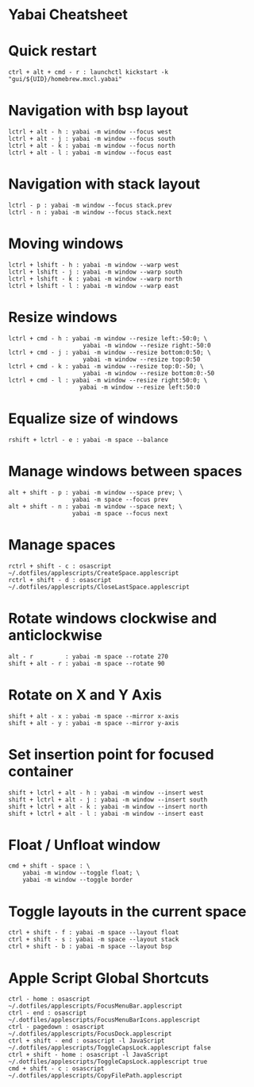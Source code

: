 # Yabai Cheatsheet

# Quick restart

```
ctrl + alt + cmd - r : launchctl kickstart -k "gui/${UID}/homebrew.mxcl.yabai"
```

# Navigation with bsp layout

```
lctrl + alt - h : yabai -m window --focus west
lctrl + alt - j : yabai -m window --focus south
lctrl + alt - k : yabai -m window --focus north
lctrl + alt - l : yabai -m window --focus east
```

# Navigation with stack layout

```
lctrl - p : yabai -m window --focus stack.prev
lctrl - n : yabai -m window --focus stack.next
```

# Moving windows

```
lctrl + lshift - h : yabai -m window --warp west
lctrl + lshift - j : yabai -m window --warp south
lctrl + lshift - k : yabai -m window --warp north
lctrl + lshift - l : yabai -m window --warp east
```

# Resize windows

```
lctrl + cmd - h : yabai -m window --resize left:-50:0; \
                     yabai -m window --resize right:-50:0
lctrl + cmd - j : yabai -m window --resize bottom:0:50; \
                     yabai -m window --resize top:0:50
lctrl + cmd - k : yabai -m window --resize top:0:-50; \
                     yabai -m window --resize bottom:0:-50
lctrl + cmd - l : yabai -m window --resize right:50:0; \
                    yabai -m window --resize left:50:0
```

# Equalize size of windows

```
rshift + lctrl - e : yabai -m space --balance
```

# Manage windows between spaces

```
alt + shift - p : yabai -m window --space prev; \
                  yabai -m space --focus prev
alt + shift - n : yabai -m window --space next; \
                  yabai -m space --focus next
```

# Manage spaces

```
rctrl + shift - c : osascript ~/.dotfiles/applescripts/CreateSpace.applescript
rctrl + shift - d : osascript ~/.dotfiles/applescripts/CloseLastSpace.applescript
```

# Rotate windows clockwise and anticlockwise

```
alt - r         : yabai -m space --rotate 270
shift + alt - r : yabai -m space --rotate 90
```

# Rotate on X and Y Axis

```
shift + alt - x : yabai -m space --mirror x-axis
shift + alt - y : yabai -m space --mirror y-axis
```

# Set insertion point for focused container

```
shift + lctrl + alt - h : yabai -m window --insert west
shift + lctrl + alt - j : yabai -m window --insert south
shift + lctrl + alt - k : yabai -m window --insert north
shift + lctrl + alt - l : yabai -m window --insert east
```

# Float / Unfloat window

```
cmd + shift - space : \
    yabai -m window --toggle float; \
    yabai -m window --toggle border
```

# Toggle layouts in the current space

```
ctrl + shift - f : yabai -m space --layout float
ctrl + shift - s : yabai -m space --layout stack
ctrl + shift - b : yabai -m space --layout bsp
```

# Apple Script Global Shortcuts

```
ctrl - home : osascript ~/.dotfiles/applescripts/FocusMenuBar.applescript
ctrl - end : osascript ~/.dotfiles/applescripts/FocusMenuBarIcons.applescript
ctrl - pagedown : osascript ~/.dotfiles/applescripts/FocusDock.applescript
ctrl + shift - end : osascript -l JavaScript ~/.dotfiles/applescripts/ToggleCapsLock.applescript false
ctrl + shift - home : osascript -l JavaScript ~/.dotfiles/applescripts/ToggleCapsLock.applescript true
cmd + shift - c : osascript ~/.dotfiles/applescripts/CopyFilePath.applescript
```
